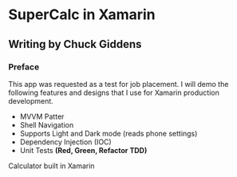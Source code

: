 
# SuperCalc in Xamarin
## Writing by Chuck Giddens

### Preface
This app was requested as a test for job placement.  I will demo the following features and designs that I use for Xamarin production development.

- MVVM Patter
- Shell Navigation
- Supports Light and Dark mode (reads phone settings)
- Dependency Injection (IOC)
- Unit Tests **(Red, Green, Refactor TDD)**

Calculator built in Xamarin
